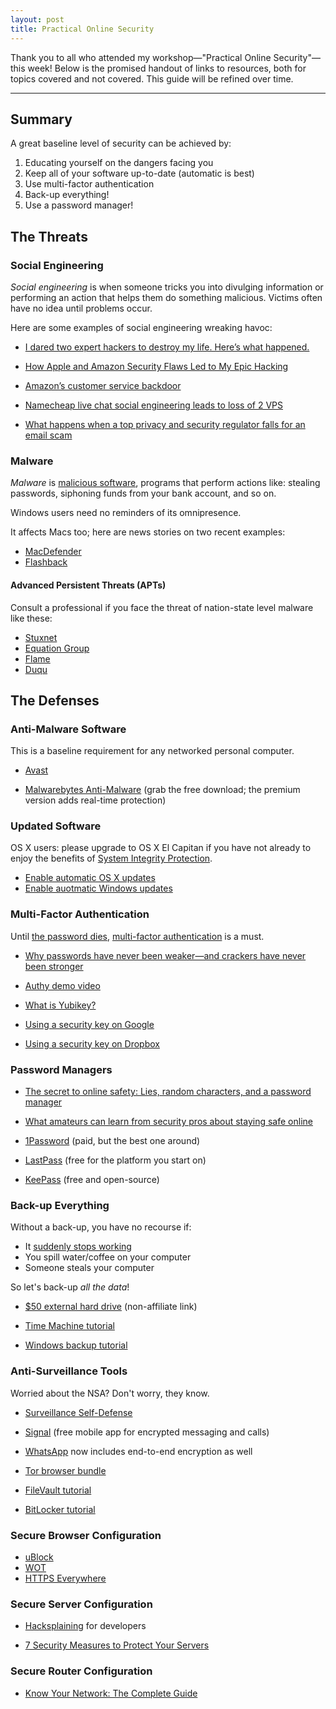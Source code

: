 ```yaml
---
layout: post
title: Practical Online Security
---
```


Thank you to all who attended my workshop—"Practical Online Security"—this
week! Below is the promised handout of links to resources, both for topics
covered and not covered. This guide will be refined over time.

---

## Summary 

A great baseline level of security can be achieved by: 

1. Educating yourself on the dangers facing you
2. Keep all of your software up-to-date (automatic is best) 
3. Use multi-factor authentication
4. Back-up everything! 
5. Use a password manager! 


## The Threats 

### Social Engineering

*Social engineering* is when someone tricks you into divulging 
information or performing an action that helps them do something
malicious. Victims often have no idea until problems occur.

Here are some examples of social engineering wreaking havoc:

* [I dared two expert hackers to destroy my life. Here’s what happened.](http://fusion.net/story/281543/real-future-episode-8-hack-attack/)

* [How Apple and Amazon Security Flaws Led to My Epic Hacking](http://www.wired.com/2012/08/apple-amazon-mat-honan-hacking/)

* [Amazon’s customer service backdoor](https://medium.com/@espringe/amazon-s-customer-service-backdoor-be375b3428c4#.1e6wa28jc)

* [Namecheap live chat social engineering leads to loss of 2 VPS](http://www.postphp.com/namecheap-livechat-social-engineering-leads-to-loss-of-2-vps/)

* [What happens when a top privacy and security regulator falls for an email scam](https://www.washingtonpost.com/news/the-switch/wp/2016/03/22/what-happens-when-a-top-privacy-and-security-regulator-falls-for-an-email-scam/)


### Malware 

*Malware* is [malicious software](http://www.symantec.com/connect/articles/what-are-malware-viruses-spyware-and-cookies-and-what-differentiates-them), programs that perform actions like: stealing passwords, siphoning funds
from your bank account, and so on.

Windows users need no reminders of its omnipresence.

It affects Macs too; here are news stories on two recent examples:

* [MacDefender](http://www.macworld.com/article/1160098/macdefender.html)
* [Flashback](http://www.macworld.com/article/1166254/what_you_need_to_know_about_the_flashback_trojan.html)


#### Advanced Persistent Threats (APTs)

Consult a professional if you face the threat of nation-state level
malware like these: 

* [Stuxnet](http://arstechnica.com/tech-policy/2011/07/how-digital-detectives-deciphered-stuxnet-the-most-menacing-malware-in-history/)
* [Equation Group](http://arstechnica.com/security/2015/02/how-omnipotent-hackers-tied-to-the-nsa-hid-for-14-years-and-were-found-at-last/)
* [Flame](http://www.kaspersky.com/flame)
* [Duqu](https://securelist.com/blog/research/70504/the-mystery-of-duqu-2-0-a-sophisticated-cyberespionage-actor-returns/)


## The Defenses 

### Anti-Malware Software

This is a baseline requirement for any networked personal computer.

* [Avast](https://www.avast.com)

* [Malwarebytes Anti-Malware](https://www.malwarebytes.org/antimalware/) (grab the free download; the premium version adds real-time protection)


### Updated Software

OS X users: please upgrade to OS X El Capitan if you have not already to 
enjoy the benefits of [System Integrity Protection](https://support.apple.com/en-us/HT204899).

* [Enable automatic OS X updates](http://www.igeeksblog.com/how-to-enable-or-disable-mac-os-x-auto-updates/)
* [Enable auotmatic Windows updates](http://windows.microsoft.com/en-us/windows/turn-automatic-updating-on-off#turn-automatic-updating-on-off=windows-8)


### Multi-Factor Authentication 

Until [the password dies](http://www.wired.com/2012/11/ff-mat-honan-password-hacker/), [multi-factor authentication](https://www.intego.com/mac-security-blog/what-is-multi-factor-authentication-and-how-will-it-change-in-the-future/) is a must.

* [Why passwords have never been weaker—and crackers have never been stronger](http://arstechnica.com/security/2012/08/passwords-under-assault/)

* [Authy demo video](https://vimeo.com/71272779)

* [What is Yubikey?](https://www.yubico.com/why-yubico/for-individuals/)

* [Using a security key on Google](https://support.google.com/accounts/answer/6103523?hl=en)

* [Using a security key on Dropbox](https://blogs.dropbox.com/dropbox/2015/08/u2f-security-keys/)


### Password Managers

* [The secret to online safety: Lies, random characters, and a password manager](http://arstechnica.com/information-technology/2013/06/the-secret-to-online-safety-lies-random-characters-and-a-password-manager/)

* [What amateurs can learn from security pros about staying safe online](http://arstechnica.com/security/2015/07/what-amateurs-can-learn-from-security-pros-about-staying-safe-online/)

* [1Password](https://1password.com) (paid, but the best one around)

* [LastPass](https://lastpass.com) (free for the platform you start on)

* [KeePass](http://keepass.info) (free and open-source)


### Back-up Everything

Without a back-up, you have no recourse if: 

* It [suddenly stops working](http://www.lifehack.org/articles/technology/how-to-tell-when-your-hard-drive-is-going-to-fail.html)
* You spill water/coffee on your computer 
* Someone steals your computer

So let's back-up *all the data*!

* [$50 external hard drive](http://www.amazon.com/Toshiba-Canvio-Basics-Portable-HDTB305XK3AA/dp/B00N2S73UC/ref=sr_1_1?ie=UTF8&qid=1460674990&sr=8-1&keywords=500+GB+portable&refinements=p_72%3A2661618011) (non-affiliate link)

* [Time Machine tutorial](https://support.apple.com/en-us/HT201250)

* [Windows backup tutorial](http://windows.microsoft.com/en-us/windows-10/getstarted-back-up-your-files)


### Anti-Surveillance Tools

Worried about the NSA? Don't worry, they know.

* [Surveillance Self-Defense](https://ssd.eff.org)

* [Signal](https://whispersystems.org) (free mobile app for encrypted messaging and calls)

* [WhatsApp](https://www.whatsapp.com/security/) now includes end-to-end encryption as well

* [Tor browser bundle](https://www.torproject.org/projects/torbrowser.html.en)

* [FileVault tutorial](https://support.apple.com/en-us/HT204837)

* [BitLocker tutorial](http://www.pcworld.com/article/2308725/a-beginners-guide-to-bitlocker-windows-built-in-encryption-tool.html)


### Secure Browser Configuration

* [uBlock](https://www.ublock.org)
* [WOT](https://www.mywot.com)
* [HTTPS Everywhere](https://www.eff.org/HTTPS-EVERYWHERE)


### Secure Server Configuration

* [Hacksplaining](https://www.hacksplaining.com/) for developers

* [7 Security Measures to Protect Your Servers](https://www.digitalocean.com/community/tutorials/7-security-measures-to-protect-your-servers)


### Secure Router Configuration

* [Know Your Network: The Complete Guide](http://lifehacker.com/5833254/know-your-network-the-complete-guide)










